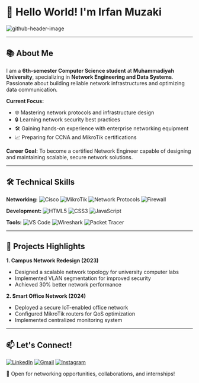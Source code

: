 # 👋 Hello World! I'm Irfan Muzaki

![github-header-image](https://github.com/user-attachments/assets/e8151e08-7578-4924-a77e-a391b4a75c20)

---

## 📚 About Me

I am a **6th-semester Computer Science student** at **Muhammadiyah University**, specializing in **Network Engineering and Data Systems**. Passionate about building reliable network infrastructures and optimizing data communication.

**Current Focus:**
- 🌐 Mastering network protocols and infrastructure design
- 🔒 Learning network security best practices
- 🛠️ Gaining hands-on experience with enterprise networking equipment
- 📈 Preparing for CCNA and MikroTik certifications

**Career Goal:** To become a certified Network Engineer capable of designing and maintaining scalable, secure network solutions.

---

## 🛠️ Technical Skills

**Networking:**
![Cisco](https://img.shields.io/badge/Cisco-1BA0D7?style=for-the-badge&logo=cisco&logoColor=white)
![MikroTik](https://img.shields.io/badge/MikroTik-000000?style=for-the-badge&logo=mikrotik&logoColor=white)
![Network Protocols](https://img.shields.io/badge/TCP/IP-F7931A?style=for-the-badge)
![Firewall](https://img.shields.io/badge/Firewall-FF6D00?style=for-the-badge)

**Development:**
![HTML5](https://img.shields.io/badge/HTML5-E34F26?style=for-the-badge&logo=html5&logoColor=white)
![CSS3](https://img.shields.io/badge/CSS3-1572B6?style=for-the-badge&logo=css3&logoColor=white)
![JavaScript](https://img.shields.io/badge/JavaScript-F7DF1E?style=for-the-badge&logo=javascript&logoColor=black)

**Tools:**
![VS Code](https://img.shields.io/badge/VS_Code-007ACC?style=for-the-badge&logo=visual-studio-code&logoColor=white)
![Wireshark](https://img.shields.io/badge/Wireshark-1679A7?style=for-the-badge&logo=wireshark&logoColor=white)
![Packet Tracer](https://img.shields.io/badge/Packet_Tracer-1BA0D7?style=for-the-badge)

---

## 📂 Projects Highlights

**1. Campus Network Redesign (2023)**  
- Designed a scalable network topology for university computer labs
- Implemented VLAN segmentation for improved security
- Achieved 30% better network performance

**2. Smart Office Network (2024)**  
- Deployed a secure IoT-enabled office network
- Configured MikroTik routers for QoS optimization
- Implemented centralized monitoring system

---

## 📫 Let's Connect!

[![LinkedIn](https://img.shields.io/badge/LinkedIn-0077B5?style=for-the-badge&logo=linkedin&logoColor=white)](your-linkedin-url)
[![Gmail](https://img.shields.io/badge/Gmail-D14836?style=for-the-badge&logo=gmail&logoColor=white)](mailto:your-email@gmail.com)
[![Instagram](https://img.shields.io/badge/Instagram-E4405F?style=for-the-badge&logo=instagram&logoColor=white)](your-instagram-url)

🌟 Open for networking opportunities, collaborations, and internships!
